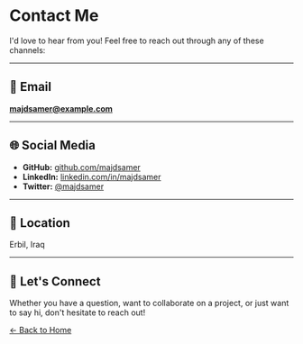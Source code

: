 # Contact Me

I'd love to hear from you! Feel free to reach out through any of these channels:

---

## 📧 Email

**majdsamer@example.com**

---

## 🌐 Social Media

- **GitHub:** [github.com/majdsamer](https://github.com/majdsamer)
- **LinkedIn:** [linkedin.com/in/majdsamer](https://linkedin.com/in/majdsamer)
- **Twitter:** [@majdsamer](https://twitter.com/majdsamer)

---

## 📍 Location

Erbil, Iraq

---

## 💬 Let's Connect

Whether you have a question, want to collaborate on a project, or just want to say hi, don't hesitate to reach out!

[← Back to Home](/)